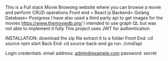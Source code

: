 This is a Full stack  Movie Browsing website where you can browse a movie and perform CRUD operations 
Front end = React js
Backend= Golang
Database= Postgress 
I have also used a third party api to get images for the movies https://www.themoviedb.org/
I intended to use graph QL but was not able to implement it fully 
This project uses JWT for authentication 

INSTALLATION:
download the zip file
extract it to a folder
Front End:
cd source
npm start
Back End:
cd source-back-end
go run ./cmd/api

Login credentials:
email address: admin@example.com
password: secret



